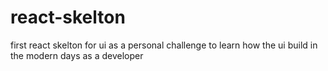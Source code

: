 # react-skelton


first react skelton  for ui as a personal challenge to learn how the ui build in the modern days as a developer
